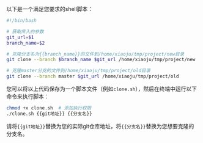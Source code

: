 以下是一个满足您要求的shell脚本：

```bash
#!/bin/bash

# 获取传入的参数
git_url=$1
branch_name=$2

# 克隆分支名为{{branch_name}}的文件到/home/xiaoju/tmp/project/new目录
git clone --branch $branch_name $git_url /home/xiaoju/tmp/project/new

# 克隆master分支的文件到/home/xiaoju/tmp/project/old目录
git clone --branch master $git_url /home/xiaoju/tmp/project/old
```

您可以将以上代码保存为一个脚本文件（例如`clone.sh`），然后在终端中运行以下命令来执行脚本：

```bash
chmod +x clone.sh  # 添加执行权限
./clone.sh {{git地址}} {{分支名}}
```

请将`{{git地址}}`替换为您的实际git仓库地址，将`{{分支名}}`替换为您想要克隆的分支名。